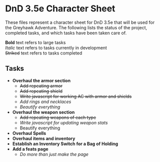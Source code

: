 # DnD 3.5e Character Sheet

These files represent a character sheet for DnD 3.5e that will be used for the Greyhawk Adventure. The following lists the status of the project, completed tasks, and which tasks have been taken care of.

**Bold** text refers to large tasks  
*Italic* text refers to tasks currently in development  
~~Striked~~ text refers to tasks completed  

## Tasks

* **Overhaul the armor section**
    * ~~Add repeating armor~~
    * ~~Add repeating shield~~
    * ~~Write javascript for working AC with armor and shields~~
    * *Add rings and necklaces*
    * *Beautify everything*
* **Overhaul the weapon section**
    * ~~Add repeating weapons of each type~~
    * *Write javascript for updating weapon stats*
    * Beautify everything
* **Overhaul Spells**
* **Overhaul items and inventory**
* **Establish an Inventory Switch for a Bag of Holding**
* **Add a feats page**
    * *Do more than just make the page*
